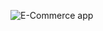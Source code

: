 


![E-Commerce app](https://lh3.googleusercontent.com/WvvgRxDKg-gUgjxfjH4rNn-d7yYeiCs3m5Hp6LigChodgOMcM0kH4D4fRU-FZJjllyrZ2nFEWXrhMD2Zi9kLTkPAxRJxc54cOYp5dlGs5-isMk5YU0kMctCGyy6pDJvE1GAclTgAkgJ30kQaVGGyQPD0a0xdbvpMjRbBVxJpOTqvr4vKv6PHgsNn4QFuM9zmMIA5GUqPJ48f_nfffrN0t0GZHuQqFoTD2AAakDDdm5f69EvrRHki7MNbhDokz5b5j_44POexJe0xdWyPkoXMJaYNN7fcUj2U6LTFkikuhoN-o-MVbCTRJhzGvYjJ3o8O4TsVGZ4hd4-YrIyPCy2fNg7wK5aLmHw8jY0TDxS_37XYicHGduCnKmkdCGr5f8udLdYCIaaUvWCKwykZGrcP6uTVCXsFywh4sm05HKkODj4soikQ2Rp45J0eviROnZoF6tJf7CiHVz47OPDMKCPU3x_43fw7RIsoHRyqQLQ71X7pEwqv2rkAfCLbhdOOC1VlGmf6ldowh3JFDzD8S5YvcvE5_2Btg-a6XaUEP3-XSv8pcxOct4eezULV94LSYGSpl84F7isP8pvDBqA0wAxxkp3BojTc4PlONMcnsMZq0ZlXJGoE5Stfg4zik2E2g9wOQsHG4VtZv241bFSrLYqOqw6g29ozzMu_fIR4qeVfJD0DFDDbBCPotJjX313yfJF1Kf_GHJ-EswHMUGys3klIETB4T7EKRKmlfbSHH4Ut2z9SZciDag=w445-h939-no)
